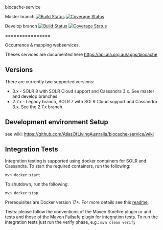 biocache-service

Master branch [![Build Status](https://travis-ci.com/AtlasOfLivingAustralia/biocache-service.svg?branch=develop)](http://travis-ci.com/AtlasOfLivingAustralia/biocache-service)  [![Coverage Status](https://coveralls.io/repos/github/AtlasOfLivingAustralia/biocache-service/badge.svg?branch=master)](https://coveralls.io/github/AtlasOfLivingAustralia/biocache-service?branch=master)

Develop branch [![Build Status](https://travis-ci.com/AtlasOfLivingAustralia/biocache-service.svg?branch=develop)](http://travis-ci.com/AtlasOfLivingAustralia/biocache-service) [![Coverage Status](https://coveralls.io/repos/github/AtlasOfLivingAustralia/biocache-service/badge.svg?branch=develop)](https://coveralls.io/github/AtlasOfLivingAustralia/biocache-service?branch=develop)

================

Occurrence &amp; mapping webservices.

Theses services are documented here https://api.ala.org.au/apps/biocache

## Versions

There are currently two supported versions:

* 3.x - SOLR 8 with SOLR Cloud support and Cassandra 3.x. See master and develop branches
* 2.7.x - Legacy branch, SOLR 7 with SOLR Cloud support and Cassandra 3.x. See the 2.7.x branch.

## Development environment Setup

see wiki: https://github.com/AtlasOfLivingAustralia/biocache-service/wiki

## Integration Tests

Integration testing is supported using docker containers for SOLR and Cassandra.
To start the required containers, run the following:

```
mvn docker:start
```

To shutdown, run the following:
```
mvn docker:stop
```

Prerequisites are Docker version 17+. For more details see this [readme](/src/test/docker/README.md).

Tests: please follow the conventions of the Maven Surefire plugin 
or unit tests and those of the Maven Failsafe plugin for integration tests. To run the integration tests 
just run the verify phase, e.g.: `mvn clean verify`
